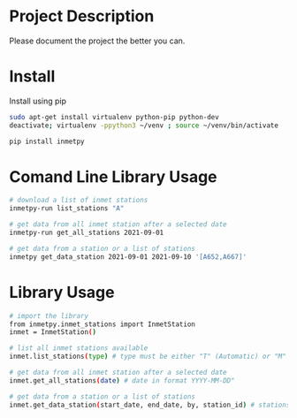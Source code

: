 # Project Description

Please document the project the better you can.

# Install

Install using pip

```bash
sudo apt-get install virtualenv python-pip python-dev
deactivate; virtualenv -ppython3 ~/venv ; source ~/venv/bin/activate
```

```bash
pip install inmetpy
```

# Comand Line Library Usage

```bash
# download a list of inmet stations
inmetpy-run list_stations "A"

# get data from all inmet station after a selected date
inmetpy-run get_all_stations 2021-09-01

# get data from a station or a list of stations
inmetpy get_data_station 2021-09-01 2021-09-10 '[A652,A667]'
```

# Library Usage

```bash
# import the library
from inmetpy.inmet_stations import InmetStation
inmet = InmetStation()

# list all inmet stations available
inmet.list_stations(type) # type must be either "T" (Automatic) or "M" (Manual)

# get data from all inmet station after a selected date
inmet.get_all_stations(date) # date in format YYYY-MM-DD"

# get data from a station or a list of stations
inmet.get_data_station(start_date, end_date, by, station_id) # stations must be a string or a list of strings of the "CD_ESTACAO" ID of the stations you want
```
